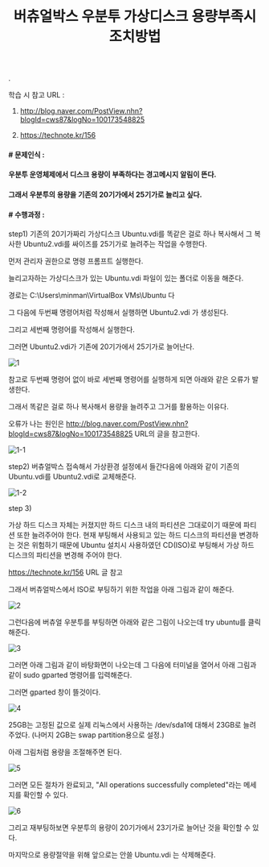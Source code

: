 ﻿---
layout: post
title: "버츄얼박스 우분투 가상디스크 용량부족시 조치방법"
tags: [환경설정]
comments: true
---

.

학습 시 참고 URL : 

1) http://blog.naver.com/PostView.nhn?blogId=cws87&logNo=100173548825

2) https://technote.kr/156


#### # 문제인식 : 

#### 우분투 운영체제에서 디스크 용량이 부족하다는 경고메시지 알림이 뜬다. 

#### 그래서 우분투의 용량을 기존의 20기가에서 25기가로 늘리고 싶다.

#### # 수행과정 : 

step1) 기존의 20기가짜리 가상디스크 Ubuntu.vdi를 똑같은 걸로 하나 복사해서 그 복사한 Ubuntu2.vdi를 싸이즈를 25기가로 늘려주는 작업을 수행한다.

먼저 관리자 권한으로 명령 프롬프트 실행한다.

늘리고자하는 가상디스크가 있는 Ubuntu.vdi 파일이 있는 폴더로 이동을 해준다. 

경로는 C:\Users\minman\VirtualBox VMs\Ubuntu 다

그 다음에 두번째 명령어처럼 작성해서 실행하면 Ubuntu2.vdi 가 생성된다.

그리고 세번째 명령어를 작성해서 실행한다.

그러면 Ubuntu2.vdi가 기존에 20기가에서 25기가로 늘어난다.

![1](https://user-images.githubusercontent.com/41605276/57571706-555cea80-744c-11e9-8244-29456756e284.png)

참고로 두번째 명령어 없이 바로 세번째 명령어를 실행하게 되면 아래와 같은 오류가 발생한다. 

그래서 똑같은 걸로 하나 복사해서 용량을 늘려주고 그거를 활용하는 이유다.

오류가 나는 원인은 http://blog.naver.com/PostView.nhn?blogId=cws87&logNo=100173548825 URL의 글을 참고한다.

![1-1](https://user-images.githubusercontent.com/41605276/57571708-5ee65280-744c-11e9-98c0-0780c3e3843a.png)

step2) 버츄얼박스 접속해서 가상환경 설정에서 들간다음에 아래와 같이 기존의 Ubuntu.vdi를 Ubuntu2.vdi로 교체해준다.

![1-2](https://user-images.githubusercontent.com/41605276/57571710-63ab0680-744c-11e9-95d2-a71fd052c39e.png)

step 3) 

가상 하드 디스크 자체는 커졌지만 하드 디스크 내의 파티션은 그대로이기 때문에 파티션 또한 늘려주어야 한다. 현재 부팅해서 사용되고 있는 하드 디스크의 파티션을 변경하는 것은 위험하기 때문에 Ubuntu 설치시 사용하였던 CD(ISO)로 부팅해서 가상 하드 디스크의 파티션을 변경해 주어야 한다. 

https://technote.kr/156 URL 글 참고

그래서 버츄얼박스에서 ISO로 부팅하기 위한 작업을 아래 그림과 같이 해준다.

![2](https://user-images.githubusercontent.com/41605276/57571712-69085100-744c-11e9-8500-06c5c177991d.png)

그런다음에 버츄얼 우분투를 부팅하면 아래와 같은 그림이 나오는데 try ubuntu를 클릭해준다.

![3](https://user-images.githubusercontent.com/41605276/57571714-6dcd0500-744c-11e9-8d46-ddd58ed18ff1.png)

그러면 아래 그림과 같이 바탕화면이 나오는데 그 다음에 터미널을 열어서 아래 그림과 같이 sudo gparted 명령어를 입력해준다.

그러면 gparted 창이 뜰것이다.

![4](https://user-images.githubusercontent.com/41605276/57571716-7291b900-744c-11e9-8741-e008c9527726.png)

25GB는 고정된 값으로 실제 리눅스에서 사용하는 /dev/sda1에 대해서 23GB로 늘려주었다. 
(나머지 2GB는 swap partition용으로 설정.)

아래 그림처럼 용량을 조절해주면 된다.

![5](https://user-images.githubusercontent.com/41605276/57571721-78879a00-744c-11e9-9894-e0bfad05147a.png)

그러면 모든 절차가 완료되고, "All operations successfully completed"라는 메세지를 확인할 수 있다.

![6](https://user-images.githubusercontent.com/41605276/57571723-7de4e480-744c-11e9-9d4c-bc31400d7b6c.png)

그리고 재부팅하보면 우분투의 용량이 20기가에서 23기가로 늘어난 것을 확인할 수 있다.

마지막으로 용량절약을 위해 앞으로는 안쓸 Ubuntu.vdi 는 삭제해준다.